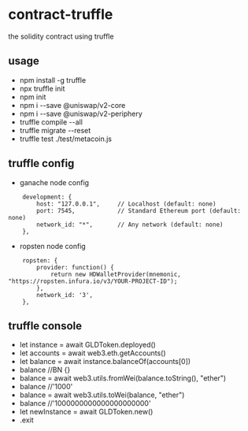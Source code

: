 # contract-truffle
the solidity contract using truffle


## usage
* npm install -g truffle
* npx truffle init
* npm init
* npm i --save @uniswap/v2-core
* npm i --save @uniswap/v2-periphery
* truffle compile --all
* truffle migrate --reset
* truffle test ./test/metacoin.js


## truffle config
* ganache node config
```
    development: {
        host: "127.0.0.1",     // Localhost (default: none)
        port: 7545,            // Standard Ethereum port (default: none)
        network_id: "*",       // Any network (default: none)
    },
```
* ropsten node config
```
    ropsten: {
        provider: function() {
            return new HDWalletProvider(mnemonic, "https://ropsten.infura.io/v3/YOUR-PROJECT-ID");
        },
        network_id: '3',
    },
```


## truffle console
* let instance = await GLDToken.deployed()
* let accounts = await web3.eth.getAccounts()
* let balance = await instance.balanceOf(accounts[0])
* balance   //BN {}
* balance = await web3.utils.fromWei(balance.toString(), "ether")
* balance   //'1000' 
* balance = await web3.utils.toWei(balance, "ether")
* balance   //'1000000000000000000000'
* let newInstance = await GLDToken.new()
* .exit